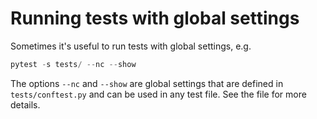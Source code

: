 # Running tests with global settings

Sometimes it's useful to run tests with global settings, e.g.

```python
pytest -s tests/ --nc --show
```

The options `--nc` and `--show` are global settings that are defined in 
`tests/conftest.py` and can be used in any test file. See the file for more 
details. 